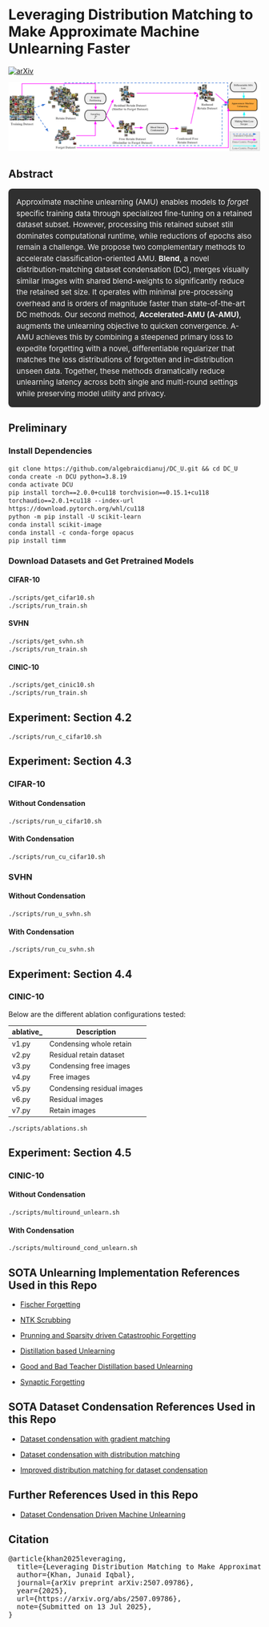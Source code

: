 # Leveraging Distribution Matching to Make Approximate Machine Unlearning Faster
[![arXiv](https://img.shields.io/badge/arXiv-2507.09786-b31b1b.svg)](https://arxiv.org/abs/2507.09786)

![Distribution Matching for Machine Unlearning](./main_proposal.png)

<h2>Abstract</h2>

<div style="background-color:#2f2f2f; color:#f0f0f0; padding:16px; border-radius:8px; font-size:15px; line-height:1.5em;">
Approximate machine unlearning (AMU) enables models to <i>forget</i> specific training data through specialized fine-tuning on a retained dataset subset. However, processing this retained subset still dominates computational runtime, while reductions of epochs also remain a challenge. We propose two complementary methods to accelerate classification-oriented AMU. <b>Blend</b>, a novel distribution-matching dataset condensation (DC), merges visually similar images with shared blend-weights to significantly reduce the retained set size. It operates with minimal pre-processing overhead and is orders of magnitude faster than state-of-the-art DC methods. Our second method, <b>Accelerated-AMU (A-AMU)</b>, augments the unlearning objective to quicken convergence. A-AMU achieves this by combining a steepened primary loss to expedite forgetting with a novel, differentiable regularizer that matches the loss distributions of forgotten and in-distribution unseen data. Together, these methods dramatically reduce unlearning latency across both single and multi-round settings while preserving model utility and privacy.
</div>




## Preliminary
### Install Dependencies
```code
git clone https://github.com/algebraicdianuj/DC_U.git && cd DC_U
conda create -n DCU python=3.8.19
conda activate DCU
pip install torch==2.0.0+cu118 torchvision==0.15.1+cu118 torchaudio==2.0.1+cu118 --index-url https://download.pytorch.org/whl/cu118
python -m pip install -U scikit-learn
conda install scikit-image
conda install -c conda-forge opacus
pip install timm
```



### Download Datasets and Get Pretrained Models
#### CIFAR-10
```code
./scripts/get_cifar10.sh
./scripts/run_train.sh
```

#### SVHN
```code
./scripts/get_svhn.sh
./scripts/run_train.sh
```

#### CINIC-10
```code
./scripts/get_cinic10.sh
./scripts/run_train.sh
```


## Experiment: Section 4.2
```code
./scripts/run_c_cifar10.sh
```



## Experiment: Section 4.3

### CIFAR-10
#### Without Condensation
```code
./scripts/run_u_cifar10.sh
```
#### With Condensation
```code
./scripts/run_cu_cifar10.sh
```
### SVHN
#### Without Condensation
```code
./scripts/run_u_svhn.sh
```

#### With Condensation
```code
./scripts/run_cu_svhn.sh
```



## Experiment: Section 4.4

### CINIC-10
Below are the different ablation configurations tested:

| ablative_ | Description |
|---------|-------------|
| v1.py | Condensing whole retain |
| v2.py | Residual retain dataset|
| v3.py | Condensing free images |
| v4.py | Free images |
| v5.py | Condensing residual images |
| v6.py | Residual images |
| v7.py | Retain images |

```code
./scripts/ablations.sh
```


## Experiment: Section 4.5
### CINIC-10
#### Without Condensation
```code
./scripts/multiround_unlearn.sh
```

#### With Condensation
```code
./scripts/multiround_cond_unlearn.sh
```




## SOTA Unlearning Implementation References Used in this Repo

- [Fischer Forgetting](https://github.com/AdityaGolatkar/SelectiveForgetting)

- [NTK Scrubbing](https://github.com/AdityaGolatkar/SelectiveForgetting)

- [Prunning and Sparsity driven Catastrophic Forgetting](https://github.com/OPTML-Group/Unlearn-Sparse)

- [Distillation based Unlearning](https://github.com/meghdadk/SCRUB)

- [Good and Bad Teacher Distillation based Unlearning](https://github.com/vikram2000b/bad-teaching-unlearning)

- [Synaptic Forgetting](https://github.com/if-loops/selective-synaptic-dampening)



## SOTA Dataset Condensation References Used in this Repo
- [Dataset condensation with gradient matching](https://github.com/VICO-UoE/DatasetCondensation)
  
- [Dataset condensation with distribution matching](https://github.com/VICO-UoE/DatasetCondensation)
  
- [Improved distribution matching for dataset condensation](https://github.com/uitrbn/IDM)



## Further References Used in this Repo
- [Dataset Condensation Driven Machine Unlearning](https://github.com/algebraicdianuj/DC_U)



## Citation

<pre>
@article{khan2025leveraging,
  title={Leveraging Distribution Matching to Make Approximate Machine Unlearning Faster},
  author={Khan, Junaid Iqbal},
  journal={arXiv preprint arXiv:2507.09786},
  year={2025},
  url={https://arxiv.org/abs/2507.09786},
  note={Submitted on 13 Jul 2025},
}
</pre>





